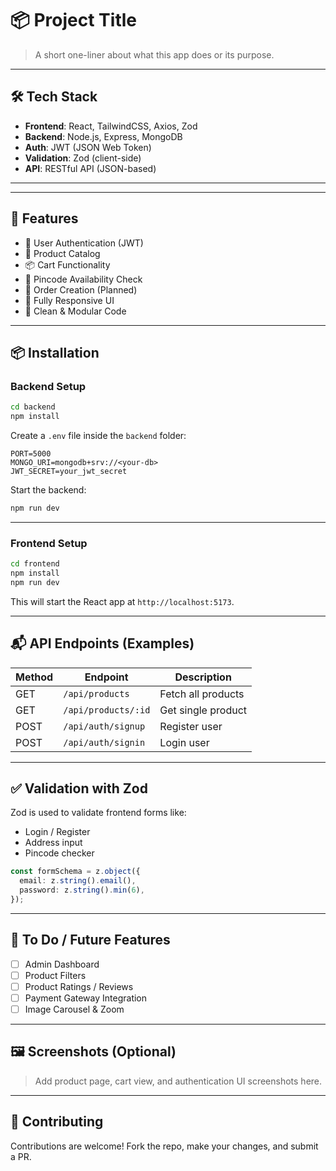 
# 📦 Project Title

> A short one-liner about what this app does or its purpose.

---

## 🛠️ Tech Stack

- **Frontend**: React, TailwindCSS, Axios, Zod
- **Backend**: Node.js, Express, MongoDB
- **Auth**: JWT (JSON Web Token)
- **Validation**: Zod (client-side)
- **API**: RESTful API (JSON-based)

---

 

---

## 🚀 Features

- 🔐 User Authentication (JWT)
- 🛒 Product Catalog
- 📦 Cart Functionality
- 📍 Pincode Availability Check
- 🧾 Order Creation (Planned)
- 🎨 Fully Responsive UI
- 🧹 Clean & Modular Code

---

## 📦 Installation

### Backend Setup

```bash
cd backend
npm install
```

Create a `.env` file inside the `backend` folder:

```env
PORT=5000
MONGO_URI=mongodb+srv://<your-db>
JWT_SECRET=your_jwt_secret
```

Start the backend:

```bash
npm run dev
```

---

### Frontend Setup

```bash
cd frontend
npm install
npm run dev
```

This will start the React app at `http://localhost:5173`.

---

## 📬 API Endpoints (Examples)

| Method | Endpoint              | Description             |
|--------|------------------------|-------------------------|
| GET    | `/api/products`        | Fetch all products      |
| GET    | `/api/products/:id`    | Get single product      |
| POST   | `/api/auth/signup`     | Register user           |
| POST   | `/api/auth/signin`     | Login user              |


---

## ✅ Validation with Zod

Zod is used to validate frontend forms like:

- Login / Register
- Address input
- Pincode checker

```ts
const formSchema = z.object({
  email: z.string().email(),
  password: z.string().min(6),
});
```

---

## 🧩 To Do / Future Features

- [ ] Admin Dashboard
- [ ] Product Filters
- [ ] Product Ratings / Reviews
- [ ] Payment Gateway Integration
- [ ] Image Carousel & Zoom

---

## 🖼️ Screenshots (Optional)

> Add product page, cart view, and authentication UI screenshots here.

---

## 🤝 Contributing

Contributions are welcome! Fork the repo, make your changes, and submit a PR.


